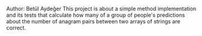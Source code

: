 Author: Betül Aydeğer
This project is about a simple method implementation and its tests that calculate how many of a group of people's predictions about the number of anagram pairs between two arrays of strings are correct.